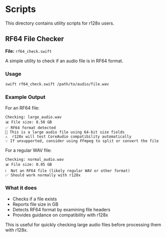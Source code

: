 # Scripts

This directory contains utility scripts for r128x users.

## RF64 File Checker

**File:** `rf64_check.swift`

A simple utility to check if an audio file is in RF64 format.

### Usage

```bash
swift rf64_check.swift /path/to/audio/file.wav
```

### Example Output

For an RF64 file:
```
Checking: large_audio.wav
📊 File size: 8.50 GB
✅ RF64 format detected
📝 This is a large audio file using 64-bit size fields
⚠️  r128x will test CoreAudio compatibility automatically
💡 If unsupported, consider using FFmpeg to split or convert the file
```

For a regular WAV file:
```
Checking: normal_audio.wav
📊 File size: 0.05 GB
ℹ️  Not an RF64 file (likely regular WAV or other format)
✅ Should work normally with r128x
```

### What it does

- Checks if a file exists
- Reports file size in GB
- Detects RF64 format by examining file headers
- Provides guidance on compatibility with r128x

This is useful for quickly checking large audio files before processing them with r128x.